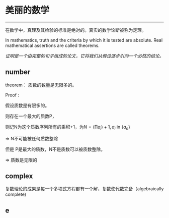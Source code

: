# 美丽的数学

***

在数学中，真理及其检验的标准是绝对的。真实的数学论断被称为定理。

In mathematics, truth and the criteria by which it is tested are absolute. Real mathematical assertions are called theorems.



*证明是一个由完整的句子组成的论文，它将我们从假设逐步引向一个必然的结论。*



## number

theorem： 质数的数量是无限多的。

Proof :

假设质数是有限多的。

则存在一个最大的质数P，

则记N为这个质数序列所有的乘积+1，为$N = (\prod a_i) + 1, a_i$ in $\{ a_n \}$

=> N不可能被任何质数整除

但是 P是最大的质数，N不是质数可以被质数整除。

=> 质数是无限的

## complex
复数理论的成果是每一个多项式方程都有一个解，复数使代数完备（algebraically complete)

## e


